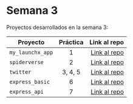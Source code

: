 # Semana 3 

Proyectos desarrollados en la semana 3:

| Proyecto | Práctica | Link al repo |
| ------------- |:-------------:| -----:|
|`my_launchx_app`|1|[Link al repo](./weekly_mission_3/my_launchx_app)|
|`spiderverse`|2|[Link al repo](./weekly_mission_3/spiderverse)|
|`twitter`|3, 4, 5|[Link al repo](./weekly_mission_3/twitter)|
|`express_basic`|6|[Link al repo](./weekly_mission_3/express_basic)|
|`express_api`|7|[Link al repo](./weekly_mission_3/express_api)|